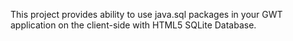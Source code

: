This project provides ability to use java.sql packages in your GWT application on the client-side with HTML5 SQLite Database.